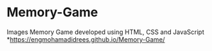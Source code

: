 # Memory-Game
Images Memory Game developed using HTML, CSS and JavaScript
*https://engmohamadidrees.github.io/Memory-Game/
